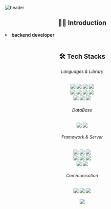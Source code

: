 


<!-- 헤더 -->
<!-- <div align="center">
    <img src="https://capsule-render.vercel.app/api?type=slice&color=gradient&height=180&text=Jieon%20Jeong&animation=fadeIn&fontColor=212a3e&fontSize=70" />
</div> -->
![header](https://capsule-render.vercel.app/api?type=waving&color=auto&height=240&section=header&text=Jieon%20Jeong&fontSize=50&animation=fadeIn&fontAlignY=38&descAlignY=51&descAlign=62)

<!-- 자기소개 -->
<div align="center">
    <h2> 🙆‍♀️ Introduction </h2>
    <div style="font-weight: 700; font-size: 15px; text-align: left; color: #282d33;">
        <li> backend developer
    </div>
</div>
<br>
<!-- 기술 -->
<div align="center">
    <h2> 🛠️ Tech Stacks </h2>
    <div align="center">
      <!-- Language & Library -->
      <h6>Languages & Library</h6>
      <img src="https://img.shields.io/badge/Java-007396?style=flat-square&logo=openjdk&logoColor=white">
      <img src="https://img.shields.io/badge/Javascript-F7DF1E?style=flat-square&logo=Javascript&logoColor=white">
      <img src="https://img.shields.io/badge/jQuery-0769AD?style=flat-square&logo=jQuery&logoColor=white">
      <img src="https://img.shields.io/badge/Thymeleaf-005F0F?style=flat-square&logo=Thymeleaf&logoColor=white">
			<br />
      <img src="https://img.shields.io/badge/HTML5-E34F26?style=flat-square&logo=HTML5&logoColor=white">
      <img src="https://img.shields.io/badge/CSS3-1572B6?style=flat-square&logo=CSS3&logoColor=white">
      <img src="https://img.shields.io/badge/Bootstrap-7952B3?style=flat-square&logo=Bootstrap&logoColor=white">
      <img src="https://img.shields.io/badge/gradle-02303A?style=flat-square&logo=gradle&logoColor=white">
      <br />
      <img src="https://img.shields.io/badge/Python-3776AB?style=flat-square&logo=Python&logoColor=white">
			<img src="https://img.shields.io/badge/pandas-150458?style=flat-square&logo=pandas&logoColor=white">
			<img src="https://img.shields.io/badge/NumPy-013243?style=flat-square&logo=NumPy&logoColor=white">
      <br />
      <!-- DataBase -->
      <h6>DataBase</h6>
      <img src="https://img.shields.io/badge/MySQL-4479A1?style=flat-square&logo=MySQL&logoColor=white">
      <img src="https://img.shields.io/badge/Oracle-F80000?style=flat-square&logo=Oracle&logoColor=white">
      <br />
      <!-- framework & server -->
			<h6>Framework & Server</h6>
			<img src="https://img.shields.io/badge/Eclipse IDE-2C2255?style=flat-square&logo=eclipseide&logoColor=white">
      <img src="https://img.shields.io/badge/Spring-6DB33F?style=flat-square&logo=Spring&logoColor=white">
      <img src="https://img.shields.io/badge/Spring Boot-6DB33F?style=flat-square&logo=Spring Boot&logoColor=white">
			<br />
			<img src="https://img.shields.io/badge/Visual Studio-5C2D91?style=flat-square&logo=visualstudio&logoColor=white">
			<img src="https://img.shields.io/badge/Visual Studio Code-007ACC?style=flat-square&logo=visualstudiocode&logoColor=white">
			<img src="https://img.shields.io/badge/Google Colab-F9AB00?style=flat-square&logo=googlecolab&logoColor=white"> 
      <br />
      <img src="https://img.shields.io/badge/Jenkins-D24939?style=flat-square&logo=Jenkins&logoColor=white">
      <img src="https://img.shields.io/badge/Apache Tomcat-F8DC75?style=flat-square&logo=Apache Tomcat&logoColor=white">
      <br />
      <!-- communication tool -->
			<h6>Communication</h6>
      <img src="https://img.shields.io/badge/Discord-5865F2?style=flat-square&logo=Discord&logoColor=white">
      <img src="https://img.shields.io/badge/Github-181717?style=flat-square&logo=Github&logoColor=white">
       <a href=mailto:jjie1600@gmail.com>
            <img src="https://img.shields.io/badge/Gmail-EA4335?style=flat-square&logo=Gmail&logoColor=white&link=mailto:jjie1600@gmail.com">
        </a>
    </div>
</div>
<!-- 연락 수단 -->
<!-- <div style="text-align: left;">
    <h2 style="border-bottom: 1px solid #d8dee4; color: #282d33;"> contact me </h2> <br>
    <div>
            <a href="https://hits.seeyoufarm.com">
            <img src="https://hits.seeyoufarm.com/api/count/incr/badge.svg?url=https%3A%2F%2Fgithub.com%2Funit9090%2F&count_bg=%23000000&title_bg=%23000000&icon=github.svg&icon_color=%23FFFFFF&title=GitHub&edge_flat=false" />
        </a> -->
    </div>
</div>
<br />
<div align="center">
<a href="https://hits.seeyoufarm.com">
	<img src="https://hits.seeyoufarm.com/api/count/incr/badge.svg?url=https%3A%2F%2Fgithub.com%2Fhabaccc%2Fhit-counter&count_bg=%23A8A8A8&title_bg=%23A8A8A8&icon=github.svg&icon_color=%23FFFFFF&title=GitHub&edge_flat=false"/>
</a>
</div>
<!--<div align=center>
  
![Jieon Jeong's github stats](https://github-readme-stats.vercel.app/api?username=habaccc&show_icons=true&theme=solarized-light)

</div>-->
